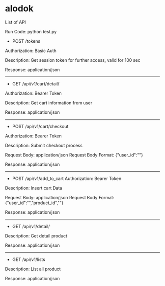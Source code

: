 # alodok

List of API


Run Code:
python test.py



- POST /tokens

Authorization: Basic Auth

Description:
Get session token for further access, valid for 100 sec

Response: application/json

-------------------------------------------------------------------------

- GET /api/v1/cart/detail/<userid>

Authorization: Bearer Token

Description:
Get cart information from user

Response: application/json

-------------------------------------------------------------------------

- POST /api/v1/cart/checkout

Authorization: Bearer Token

Description:
Submit checkout process

Request Body: application/json
Request Body Format: {"user_id":""}

Response: application/json
  
-------------------------------------------------------------------------

- POST /api/v1/add_to_cart
Authorization: Bearer Token

Description:
Insert cart Data

Request Body: application/json
Request Body Format: {"user_id":"","product_id",""}

Response: application/json
  
-------------------------------------------------------------------------

- GET /api/v1/detail/<id>

Description:
Get detail product

Response: application/json
  
-------------------------------------------------------------------------

- GET /api/v1/lists

Description:
List all product

Response: application/json
